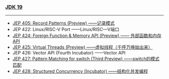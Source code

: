 ### [JDK 19](java-19)

---

- [JEP 405: Record Patterns (Preview) ——记录模式](src/main/java/com/di1shuai/java19/recordcase/Point.java)
- JEP 422: Linux/RISC-V Port ——Linux/RISC—V端口
- [JEP 424: Foreign Function & Memory API (Preview) —— 外部函数和内存API](src/main/java/com/di1shuai/java19/memorycase/Jep424Demo.java)
- [JEP 425: Virtual Threads (Preview) ——虚拟线程（千呼万唤始出来）](src/main/java/com/di1shuai/java19/virthread/Jep425Demo.java)
- JEP 426: Vector API (Fourth Incubator) ——Vector API
- [JEP 427: Pattern Matching for switch (Third Preview) ——switch的模式匹配](src/main/java/com/di1shuai/java19/switchcase/SwitchCase.java)
- [JEP 428: Structured Concurrency (Incubator) ——结构化并发编程](src/main/java/com/di1shuai/java19/structured/Jep428Demo.java)
